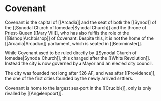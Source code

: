 # Covenant
Covenant is the capital of [[Arcadia]] and the seat of both the [[Synod]] of the [[Synodal Church of Iomedae|Synodal Church]] and the throne of Priest-Queen [[Mary VIII]], who has also fulfils the role of the [[Bishop|Archbishop]] of Covenant. Despite this, it is not the home of the [[Arcadia|Arcadian]] parliament, which is seated in [[Beorminster]].

While Covenant used to be ruled directly by [[Synodal Church of Iomedae|Synodal Church]], this changed after the [[White Revolution]]. Instead the city is now governed by a Mayor and an elected city council.

The city was founded not long after 526 AF, and was after [[Providence]], the one of the first cities founded by the newly arrived settlers. 

Covenant is home to the largest sea-port in the [[Crucible]], only is only rivalled by [[Angelenpoort]].